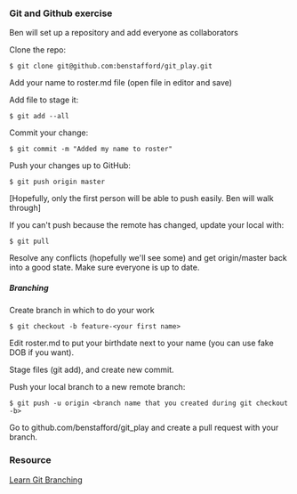 ### Git and Github exercise
Ben will set up a repository and add everyone as collaborators

Clone the repo:  

    $ git clone git@github.com:benstafford/git_play.git

Add your name to roster.md file (open file in editor and save)

Add file to stage it:  

    $ git add --all

Commit your change:  

    $ git commit -m "Added my name to roster"

Push your changes up to GitHub:  

    $ git push origin master

[Hopefully, only the first person will be able to push easily. Ben will walk through]

If you can't push because the remote has changed, update your local with: 

    $ git pull

Resolve any conflicts (hopefully we'll see some) and get origin/master back into a good state.  Make sure everyone is up to date.

##### Branching
Create branch in which to do your work

    $ git checkout -b feature-<your first name>

Edit roster.md to put your birthdate next to your name (you can use fake DOB if you want).

Stage files (git add), and create new commit.

Push your local branch to a new remote branch:  

    $ git push -u origin <branch name that you created during git checkout -b>

Go to github.com/benstafford/git_play and create a pull request with your branch.


### Resource
[Learn Git Branching](http://pcottle.github.io/learnGitBranching/)

